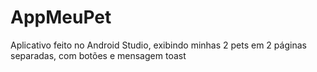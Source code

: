 # AppMeuPet
Aplicativo feito no Android Studio, exibindo minhas 2 pets em 2 páginas separadas, com botões e mensagem toast
